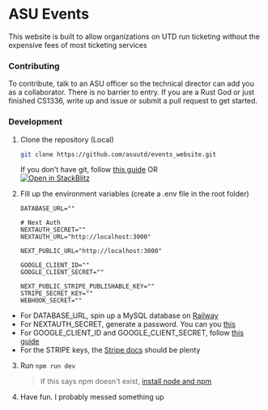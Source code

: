 # ASU Events
This website is built to allow organizations on UTD run ticketing without the expensive fees of most ticketing services

### Contributing
To contribute, talk to an ASU officer so the technical director can add you as a collaborator. There is no barrier to entry. If you are a Rust God or just finished CS1336, write up and issue or submit a pull request to get started.
### Development
1. Clone the repository (Local)
    ```sh
    git clone https://github.com/asuutd/events_website.git
    ```
    If you don't have git, follow [this guide](https://github.com/git-guides/install-git)
    OR  
    [![Open in StackBlitz](https://developer.stackblitz.com/img/open_in_stackblitz.svg)](https://stackblitz.com/github/asuutd/events_website)

    
2. Fill up the environment variables (create a .env file in the root folder)
    ```
    DATABASE_URL="" 

    # Next Auth
    NEXTAUTH_SECRET=""
    NEXTAUTH_URL="http://localhost:3000"
    
    NEXT_PUBLIC_URL="http://localhost:3000"
    
    GOOGLE_CLIENT_ID=""
    GOOGLE_CLIENT_SECRET=""
    
    NEXT_PUBLIC_STRIPE_PUBLISHABLE_KEY=""
    STRIPE_SECRET_KEY=""
    WEBHOOK_SECRET=""
    ```
- For DATABASE_URL, spin up a MySQL database on [Railway](https://railway.app/new)
- For NEXTAUTH_SECRET, generate a password. You can you [this](https://randomkeygen.com/)
- For GOOGLE_CLIENT_ID and GOOGLE_CLIENT_SECRET, follow  [this guide](https://support.google.com/cloud/answer/6158849?hl=en)
- For the STRIPE keys, the [Stripe docs](https://stripe.com/docs/keys) should be plenty
3. Run ```npm run dev ```
    > If this says npm doesn't exist, 
    > [install node and npm](https://docs.npmjs.com/downloading-and-installing-node-js-and-npm)
4. Have fun. I probably messed something up
